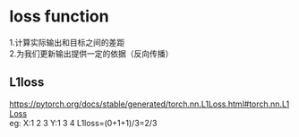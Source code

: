 # loss function
1.计算实际输出和目标之间的差距         
2.为我们更新输出提供一定的依据（反向传播）

## L1loss
https://pytorch.org/docs/stable/generated/torch.nn.L1Loss.html#torch.nn.L1Loss             
eg:
   X:1  2  3
   Y:1  3  4
   L1loss=(0+1+1)/3=2/3
